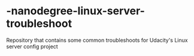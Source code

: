 # -nanodegree-linux-server-troubleshoot
Repository that contains some common troubleshoots for Udacity's Linux server config project
